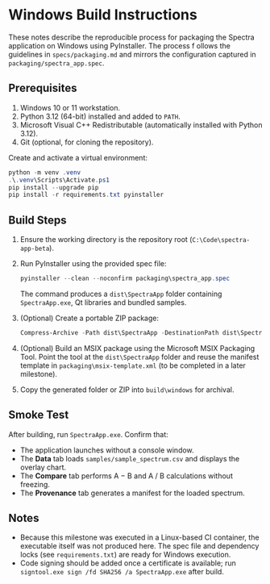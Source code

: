 # Windows Build Instructions

These notes describe the reproducible process for packaging the Spectra application on Windows using PyInstaller.  The process f
ollows the guidelines in `specs/packaging.md` and mirrors the configuration captured in `packaging/spectra_app.spec`.

## Prerequisites

1. Windows 10 or 11 workstation.
2. Python 3.12 (64-bit) installed and added to `PATH`.
3. Microsoft Visual C++ Redistributable (automatically installed with Python 3.12).
4. Git (optional, for cloning the repository).

Create and activate a virtual environment:

```powershell
python -m venv .venv
.\.venv\Scripts\Activate.ps1
pip install --upgrade pip
pip install -r requirements.txt pyinstaller
```

## Build Steps

1. Ensure the working directory is the repository root (`C:\Code\spectra-app-beta`).
2. Run PyInstaller using the provided spec file:

   ```powershell
   pyinstaller --clean --noconfirm packaging\spectra_app.spec
   ```

   The command produces a `dist\SpectraApp` folder containing `SpectraApp.exe`, Qt libraries and bundled samples.

3. (Optional) Create a portable ZIP package:

   ```powershell
   Compress-Archive -Path dist\SpectraApp -DestinationPath dist\SpectraApp-portable.zip
   ```

4. (Optional) Build an MSIX package using the Microsoft MSIX Packaging Tool.  Point the tool at the `dist\SpectraApp` folder and
   reuse the manifest template in `packaging\msix-template.xml` (to be completed in a later milestone).

5. Copy the generated folder or ZIP into `build\windows` for archival.

## Smoke Test

After building, run `SpectraApp.exe`.  Confirm that:

* The application launches without a console window.
* The **Data** tab loads `samples/sample_spectrum.csv` and displays the overlay chart.
* The **Compare** tab performs A − B and A / B calculations without freezing.
* The **Provenance** tab generates a manifest for the loaded spectrum.

## Notes

* Because this milestone was executed in a Linux-based CI container, the executable itself was not produced here.  The spec file
  and dependency locks (see `requirements.txt`) are ready for Windows execution.
* Code signing should be added once a certificate is available; run `signtool.exe sign /fd SHA256 /a SpectraApp.exe` after build.
